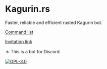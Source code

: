 # Kagurin.rs

Faster, reliable and efficient rusted Kagurin bot.

[Command list](./commands.md)

[Invitation link](https://discord.com/api/oauth2/authorize?client_id=936116497502318654&permissions=8&scope=bot)

＊ This is a bot for Discord.

[![GPL-3.0](https://img.shields.io/github/license/Rinrin0413/kagurin-rs?color=%23BD0102&style=for-the-badge)](./LICENSE.md)
